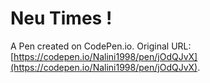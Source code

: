 # Neu Times !

A Pen created on CodePen.io. Original URL: [https://codepen.io/Nalini1998/pen/jOdQJvX](https://codepen.io/Nalini1998/pen/jOdQJvX).

